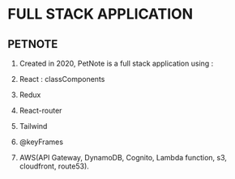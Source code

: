 # **FULL STACK APPLICATION** 

## **PETNOTE**

1. Created in 2020, PetNote is a full stack application using :

1. React : classComponents
2. Redux
3. React-router
4. Tailwind
5. @keyFrames
6. AWS(API Gateway, DynamoDB, Cognito, Lambda function, s3, cloudfront, route53).

